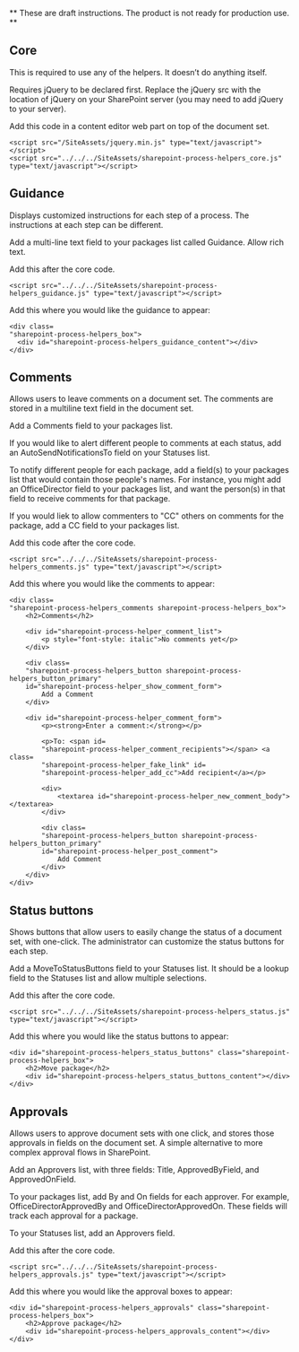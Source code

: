 ** These are draft instructions. The product is not ready for production use. **


## Core

This is required to use any of the helpers. It doesn’t do anything itself.

Requires jQuery to be declared first. Replace the jQuery src with the location of jQuery on your SharePoint server (you may need to add jQuery to your server).

Add this code in a content editor web part on top of the document set.
```
<script src="/SiteAssets/jquery.min.js" type="text/javascript"></script>
<script src="../../../SiteAssets/sharepoint-process-helpers_core.js" type="text/javascript"></script>
```

## Guidance

Displays customized instructions for each step of a process. The instructions at each step can be different.

Add a multi-line text field to your packages list called Guidance. Allow rich text.

Add this after the core code.

```
<script src="../../../SiteAssets/sharepoint-process-helpers_guidance.js" type="text/javascript"></script>
```

Add this where you would like the guidance to appear:

```
<div class=
"sharepoint-process-helpers_box">
  <div id="sharepoint-process-helpers_guidance_content"></div>
</div>
```

## Comments

Allows users to leave comments on a document set. The comments are stored in a multiline text field in the document set.

Add a Comments field to your packages list.

If you would like to alert different people to comments at each status, add an AutoSendNotificationsTo field on your Statuses list.

To notify different people for each package, add a field(s) to your packages list that would contain those people's names. For instance, you might add an OfficeDirector field to your packages list, and want the person(s) in that field to receive comments for that package.

If you would liek to allow commenters to "CC" others on comments for the package, add a CC field to your packages list.

Add this code after the core code.

```
<script src="../../../SiteAssets/sharepoint-process-helpers_comments.js" type="text/javascript"></script>
```

Add this where you would like the comments to appear:

```
<div class=
"sharepoint-process-helpers_comments sharepoint-process-helpers_box">
	<h2>Comments</h2>

	<div id="sharepoint-process-helper_comment_list">
		<p style="font-style: italic">No comments yet</p>
	</div>

	<div class=
	"sharepoint-process-helpers_button sharepoint-process-helpers_button_primary"
	id="sharepoint-process-helper_show_comment_form">
		Add a Comment
	</div>

	<div id="sharepoint-process-helper_comment_form">
		<p><strong>Enter a comment:</strong></p>

		<p>To: <span id=
		"sharepoint-process-helper_comment_recipients"></span> <a class=
		"sharepoint-process-helper_fake_link" id=
		"sharepoint-process-helper_add_cc">Add recipient</a></p>

		<div>
			<textarea id="sharepoint-process-helper_new_comment_body">
</textarea>
		</div>

		<div class=
		"sharepoint-process-helpers_button sharepoint-process-helpers_button_primary"
		id="sharepoint-process-helper_post_comment">
			Add Comment
		</div>
	</div>
</div>
```

## Status buttons

Shows buttons that allow users to easily change the status of a document set, with one-click. The administrator can customize the status buttons for each step.

Add a MoveToStatusButtons field to your Statuses list. It should be a lookup field to the Statuses list and allow multiple selections.

Add this after the core code.

```
<script src="../../../SiteAssets/sharepoint-process-helpers_status.js" type="text/javascript"></script>
```

Add this where you would like the status buttons to appear:

```
<div id="sharepoint-process-helpers_status_buttons" class="sharepoint-process-helpers_box">
	<h2>Move package</h2>
	<div id="sharepoint-process-helpers_status_buttons_content"></div>
</div>
```

## Approvals

Allows users to approve document sets with one click, and stores those approvals in fields on the document set. A simple alternative to more complex approval flows in SharePoint.

Add an Approvers list, with three fields: Title, ApprovedByField, and ApprovedOnField.

To your packages list, add By and On fields for each approver. For example, OfficeDirectorApprovedBy and OfficeDirectorApprovedOn. These fields will track each approval for a package.

To your Statuses list, add an Approvers field.

Add this after the core code.

```
<script src="../../../SiteAssets/sharepoint-process-helpers_approvals.js" type="text/javascript"></script>
```

Add this where you would like the approval boxes to appear:

```
<div id="sharepoint-process-helpers_approvals" class="sharepoint-process-helpers_box">
	<h2>Approve package</h2>
	<div id="sharepoint-process-helpers_approvals_content"></div>
</div>
```


